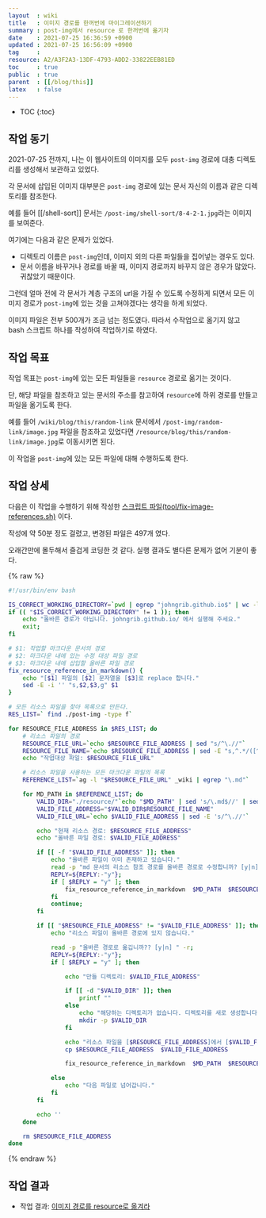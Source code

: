 ```yaml
---
layout  : wiki
title   : 이미지 경로를 한꺼번에 마이그레이션하기
summary : post-img에서 resource 로 한꺼번에 옮기자
date    : 2021-07-25 16:36:59 +0900
updated : 2021-07-25 16:56:09 +0900
tag     : 
resource: A2/A3F2A3-13DF-4793-ADD2-33822EEB81ED
toc     : true
public  : true
parent  : [[/blog/this]]
latex   : false
---
```

* TOC
{:toc}

## 작업 동기

2021-07-25 전까지, 나는 이 웹사이트의 이미지를 모두 `post-img` 경로에 대충 디렉토리를 생성해서 보관하고 있었다.

각 문서에 삽입된 이미지 대부분은 `post-img` 경로에 있는 문서 자신의 이름과 같은 디렉토리를 참조한다.

예를 들어 [[/shell-sort]] 문서는 `/post-img/shell-sort/8-4-2-1.jpg`라는 이미지를 보여준다.

여기에는 다음과 같은 문제가 있었다.

- 디렉토리 이름은 `post-img`인데, 이미지 외의 다른 파일들을 집어넣는 경우도 있다.
- 문서 이름을 바꾸거나 경로를 바꿀 때, 이미지 경로까지 바꾸지 않은 경우가 많았다. 귀찮았기 때문이다.

그런데 얼마 전에 각 문서가 계층 구조의 url을 가질 수 있도록 수정하게 되면서 모든 이미지 경로가 `post-img`에 있는 것을 고쳐야겠다는 생각을 하게 되었다.

이미지 파일은 전부 500개가 조금 넘는 정도였다. 따라서 수작업으로 옮기지 않고 bash 스크립트 하나를 작성하여 작업하기로 하였다.

## 작업 목표

작업 목표는 `post-img`에 있는 모든 파일들을 `resource` 경로로 옮기는 것이다.

단, 해당 파일을 참조하고 있는 문서의 주소를 참고하여 `resource`에 하위 경로를 만들고 파일을 옮기도록 한다.

예를 들어 `/wiki/blog/this/random-link` 문서에서 `/post-img/random-link/image.jpg` 파일을 참조하고 있었다면
`/resource/blog/this/random-link/image.jpg`로 이동시키면 된다.

이 작업을 `post-img`에 있는 모든 파일에 대해 수행하도록 한다.

## 작업 상세

다음은 이 작업을 수행하기 위해 작성한 [스크립트 파일(tool/fix-image-references.sh)]( https://github.com/johngrib/johngrib.github.io/commit/004b1c92f9cdf8adb82fe49b4ed741d407e48206 ) 이다.

작성에 약 50분 정도 걸렸고, 변경된 파일은 497개 였다.

오래간만에 몰두해서 즐겁게 코딩한 것 같다. 실행 결과도 별다른 문제가 없어 기분이 좋다.

{% raw %}
```bash
#!/usr/bin/env bash

IS_CORRECT_WORKING_DIRECTORY=`pwd | egrep "johngrib.github.io$" | wc -l`
if (( "$IS_CORRECT_WORKING_DIRECTORY" != 1 )); then
    echo "올바른 경로가 아닙니다. johngrib.github.io/ 에서 실행해 주세요."
    exit;
fi

# $1: 작업할 마크다운 문서의 경로
# $2: 마크다운 내에 있는 수정 대상 파일 경로
# $3: 마크다운 내에 삽입할 올바른 파일 경로
fix_resource_reference_in_markdown() {
    echo "[$1] 파일의 [$2] 문자열을 [$3]로 replace 합니다."
    sed -E -i '' "s,$2,$3,g" $1
}

# 모든 리소스 파일을 찾아 목록으로 만든다.
RES_LIST=` find ./post-img -type f`

for RESOURCE_FILE_ADDRESS in $RES_LIST; do
    # 리소스 파일의 경로
    RESOURCE_FILE_URL=`echo $RESOURCE_FILE_ADDRESS | sed "s/^\.//"`
    RESOURCE_FILE_NAME=`echo $RESOURCE_FILE_ADDRESS | sed -E "s,^.*/([^/]+)$,\1,"`
    echo "작업대상 파일: $RESOURCE_FILE_URL"

    # 리소스 파일을 사용하는 모든 마크다운 파일의 목록
    REFERENCE_LIST=`ag -l "$RESOURCE_FILE_URL" _wiki | egrep "\.md"`

    for MD_PATH in $REFERENCE_LIST; do
        VALID_DIR="./resource/"`echo "$MD_PATH" | sed 's/\.md$//' | sed -E "s/^_(wiki|blog)/\1/"`"/"
        VALID_FILE_ADDRESS="$VALID_DIR$RESOURCE_FILE_NAME"
        VALID_FILE_URL=`echo $VALID_FILE_ADDRESS | sed -E 's/^\.//'`

        echo "현재 리소스 경로: $RESOURCE_FILE_ADDRESS"
        echo "올바른 파일 경로: $VALID_FILE_ADDRESS"

        if [[ -f "$VALID_FILE_ADDRESS" ]]; then
            echo "올바른 파일이 이미 존재하고 있습니다."
            read -p "md 문서의 리소스 참조 경로를 올바른 경로로 수정합니까? [y|n] " -r;
            REPLY=${REPLY:-"y"};
            if [ $REPLY = "y" ]; then
                fix_resource_reference_in_markdown  $MD_PATH  $RESOURCE_FILE_URL  $VALID_FILE_ADDRESS
            fi
            continue;
        fi

        if [[ "$RESOURCE_FILE_ADDRESS" != "$VALID_FILE_ADDRESS" ]]; then
            echo "리소스 파일이 올바른 경로에 있지 않습니다."

            read -p "올바른 경로로 옮깁니까?? [y|n] " -r;
            REPLY=${REPLY:-"y"};
            if [ $REPLY = "y" ]; then

                echo "만들 디렉토리: $VALID_FILE_ADDRESS"

                if [[ -d "$VALID_DIR" ]]; then
                    printf ""
                else
                    echo "해당하는 디렉토리가 없습니다. 디렉토리를 새로 생성합니다."
                    mkdir -p $VALID_DIR
                fi

                echo "리소스 파일을 [$RESOURCE_FILE_ADDRESS]에서 [$VALID_FILE_ADDRESS]로 복사합니다."
                cp $RESOURCE_FILE_ADDRESS  $VALID_FILE_ADDRESS

                fix_resource_reference_in_markdown  $MD_PATH  $RESOURCE_FILE_URL  $VALID_FILE_URL

            else
                echo "다음 파일로 넘어갑니다."
            fi
        fi

        echo ''
    done

    rm $RESOURCE_FILE_ADDRESS
done
```
{% endraw %}


## 작업 결과

- 작업 결과: [이미지 경로를 resource로 옮겨라]( https://github.com/johngrib/johngrib.github.io/commit/e7fc6d3b3fe63aa5c0599910d36305d8069717da )

